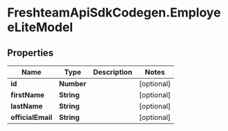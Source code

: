 # FreshteamApiSdkCodegen.EmployeeLiteModel

## Properties

| Name              | Type       | Description | Notes      |
| ----------------- | ---------- | ----------- | ---------- |
| **id**            | **Number** |             | [optional] |
| **firstName**     | **String** |             | [optional] |
| **lastName**      | **String** |             | [optional] |
| **officialEmail** | **String** |             | [optional] |
